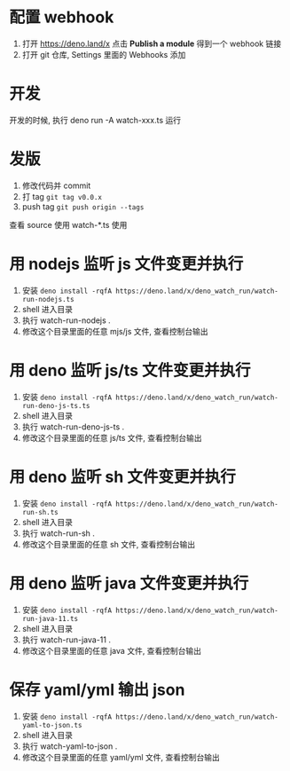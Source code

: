 # 配置 webhook

1. 打开 https://deno.land/x 点击 **Publish a module** 得到一个 webhook 链接
2. 打开 git 仓库, Settings 里面的 Webhooks 添加

# 开发

开发的时候, 执行 deno run -A watch-xxx.ts 运行

# 发版

1. 修改代码并 commit
2. 打 tag `git tag v0.0.x`
3. push tag `git push origin --tags`

查看 source 使用 watch-*.ts 使用

# 用 nodejs 监听 js 文件变更并执行

1. 安装
   `deno install -rqfA https://deno.land/x/deno_watch_run/watch-run-nodejs.ts`
1. shell 进入目录
1. 执行 watch-run-nodejs .
1. 修改这个目录里面的任意 mjs/js 文件, 查看控制台输出

# 用 deno 监听 js/ts 文件变更并执行

1. 安装
   `deno install -rqfA https://deno.land/x/deno_watch_run/watch-run-deno-js-ts.ts`
1. shell 进入目录
1. 执行 watch-run-deno-js-ts .
1. 修改这个目录里面的任意 js/ts 文件, 查看控制台输出

# 用 deno 监听 sh 文件变更并执行

1. 安装
   `deno install -rqfA https://deno.land/x/deno_watch_run/watch-run-sh.ts`
1. shell 进入目录
1. 执行 watch-run-sh .
1. 修改这个目录里面的任意 sh 文件, 查看控制台输出

# 用 deno 监听 java 文件变更并执行

1. 安装
   `deno install -rqfA https://deno.land/x/deno_watch_run/watch-run-java-11.ts`
1. shell 进入目录
1. 执行 watch-run-java-11 .
1. 修改这个目录里面的任意 java 文件, 查看控制台输出

# 保存 yaml/yml 输出 json

1. 安装
   `deno install -rqfA https://deno.land/x/deno_watch_run/watch-yaml-to-json.ts`
1. shell 进入目录
1. 执行 watch-yaml-to-json .
1. 修改这个目录里面的任意 yaml/yml 文件, 查看控制台输出

